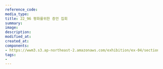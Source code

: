 ```yaml
---
reference_code:
media_type:
title: 22_96 평화를위한 증언 집회
summary:
image:
description:
modified_at:
created_at:
components:
- https://wwm3.s3.ap-northeast-2.amazonaws.com/exhibition/ex-04/section-01-right/22_96+평화를위한+증언+집회.JPG
tags:
-
---
```

